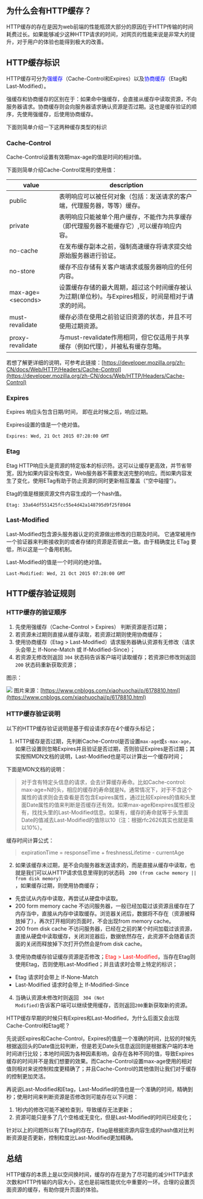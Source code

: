 ## 为什么会有HTTP缓存？

HTTP缓存的存在是因为web前端的性能瓶颈大部分的原因在于HTTP传输的时间耗费过长。如果能够减少这种HTTP请求的时间，对网页的性能来说是非常大的提升，对于用户的体验也能得到极大的改善。

## HTTP缓存标识

HTTP缓存可分为<font color=blue>强缓存</font>（Cache-Control和Expires）以及<font color=blue>协商缓存</font>（Etag和Last-Modified）。

强缓存和协商缓存的区别在于：如果命中强缓存，会直接从缓存中读取资源，不向服务器请求。协商缓存则会向服务器请求确认资源是否过期。这也是缓存验证的顺序，先使用强缓存，后使用协商缓存。

下面则简单介绍一下这两种缓存类型的标识

### Cache-Control

Cache-Control设置有效期max-age的值是时间的相对值。

下面则简单介绍Cache-Control常用的使用值：

value | description
---|---
public | 表明响应可以被任何对象（包括：发送请求的客户端，代理服务器，等等）缓存。
private | 表明响应只能被单个用户缓存，不能作为共享缓存（即代理服务器不能缓存它）,可以缓存响应内容。
no-cache | 在发布缓存副本之前，强制高速缓存将请求提交给原始服务器进行验证。
no-store | 缓存不应存储有关客户端请求或服务器响应的任何内容。
max-age=\<seconds\> | 设置缓存存储的最大周期，超过这个时间缓存被认为过期(单位秒)。与Expires相反，时间是相对于请求的时间。
must-revalidate | 缓存必须在使用之前验证旧资源的状态，并且不可使用过期资源。
proxy-revalidate | 与must-revalidate作用相同，但它仅适用于共享缓存（例如代理），并被私有缓存忽略。

若想了解更详细的说明，可参考此链接：[https://developer.mozilla.org/zh-CN/docs/Web/HTTP/Headers/Cache-Control](https://developer.mozilla.org/zh-CN/docs/Web/HTTP/Headers/Cache-Control)

### Expires

Expires 响应头包含日期/时间， 即在此时候之后，响应过期。

Expires设置的值是一个绝对值。

```
Expires: Wed, 21 Oct 2015 07:28:00 GMT
```

### Etag

Etag HTTP响应头是资源的特定版本的标识符。这可以让缓存更高效，并节省带宽，因为如果内容没有改变，Web服务器不需要发送完整的响应。而如果内容发生了变化，使用ETag有助于防止资源的同时更新相互覆盖（“空中碰撞”）。

Etag的值是根据资源文件内容生成的一个hash值。

```
Etag: 33a64df551425fcc55e4d42a148795d9f25f89d4
```

### Last-Modified

Last-Modified包含源头服务器认定的资源做出修改的日期及时间。 它通常被用作一个验证器来判断接收到的或者存储的资源是否彼此一致。由于精确度比  ETag 要低，所以这是一个备用机制。

Last-Modified的值是一个时间的绝对值。

```
Last-Modified: Wed, 21 Oct 2015 07:28:00 GMT
```

## HTTP缓存验证规则

### HTTP缓存的验证顺序

1. 先使用强缓存（Cache-Control > Expires） 判断资源是否过期；
2. 若资源未过期则直接从缓存读取，若资源过期则使用协商缓存；
3. 使用协商缓存（Etag > Last-Modified）请求服务器确认资源有无修改（请求头会带上 If-None-Match 或 If-Modified-Since）；
4. 若资源无修改则返回 <code>304</code> 状态码告诉客户端可读取缓存；若资源已修改则返回 <code>200</code> 状态码重新获取资源；

图示：

![](https://user-gold-cdn.xitu.io/2019/5/18/16ac9fe6feb72d69?w=1398&h=1298&f=png&s=344446)
图片来源：[https://www.cnblogs.com/xiaohuochai/p/6178810.html](https://www.cnblogs.com/xiaohuochai/p/6178810.html)

### HTTP缓存验证说明

以下的HTTP缓存验证说明是基于假设请求存在4个缓存头标记；

1. HTTP缓存是否过期，先判断Cache-Control是否设置<code>max-age</code>或<code>s-max-age</code>，如果已设置则忽略Expires并且验证是否过期，否则验证Expires是否过期；其实按照MDN文档的说明，Last-Modified也是可以计算出一个缓存时间；

下面是MDN文档的说明：

> 对于含有特定头信息的请求，会去计算缓存寿命。比如Cache-control: max-age=N的头，相应的缓存的寿命就是N。通常情况下，对于不含这个属性的请求则会去查看是否包含Expires属性，通过比较Expires的值和头里面Date属性的值来判断是否缓存还有效。如果max-age和expires属性都没有，找找头里的Last-Modified信息。如果有，缓存的寿命就等于头里面Date的值减去Last-Modified的值除以10（注：根据rfc2626其实也就是乘以10%）。

缓存时间计算公式：

> expirationTime = responseTime + freshnessLifetime - currentAge

2. 如果该缓存未过期，是不会向服务器发送请求的，而是直接从缓存中读取，也就是我们可以从HTTP请求信息里得到的状态码 <code> 200 (from cache memory || from disk memory) </code>，如果缓存过期，则使用协商缓存；
- 先尝试从内存中读取，再尝试从硬盘中读取。
- 200 form memory cache 不访问服务器，一般已经加载过该资源且缓存在了内存当中，直接从内存中读取缓存。浏览器关闭后，数据将不存在（资源被释放掉了），再次打开相同的页面时，不会出现from memory cache。
- 200 from disk cache 不访问服务器，已经在之前的某个时间加载过该资源，直接从硬盘中读取缓存，关闭浏览器后，数据依然存在，此资源不会随着该页面的关闭而释放掉下次打开仍然会是from disk cache。

3. 使用协商缓存验证缓存资源是否修改；<font color=red>Etag > Last-Modified</font>，当存在Etag则使用Etag，否则使用Last-Modified；并且请求时会带上特定的标识；
- Etag 请求时会带上 If-None-Match
- Last-Modified 请求时会带上 If-Modified-Since
4. 当确认资源未修改时则返回 <code> 304 (Not Modified)</code>告诉客户端可以继续使用缓存，否则返回<code>200</code>重新获取新的资源。

HTTP缓存早期的时候只有Expires和Last-Modified，为什么后面又会出现Cache-Control和Etag呢？

先说说Expires和Cache-Control，Expires的值是一个准确的时间，比较的时候先根据返回头的Date值比较判断，但是若无Date头信息返回则是根据客户端的本地时间进行比较；本地时间因为各种因素影响，会存在各种不同的值，导致Expires缓存的时间并不是我们想要的效果。而Cache-Control设置max-age使用的相对值则相对来说控制粒度更精确了；并且Cache-Control的其他值则让我们对于缓存的控制更加灵活。

再说说Last-Modified和Etag，Last-Modified的值也是一个准确的时间，精确到秒；使用时间来判断资源是否修改则可能存在以下问题：
1. 1秒内的修改可能不被检查到，导致缓存无法更新；
2. 资源可能只是多了几个空格或无变化，但是Last-Modified的时间已经变化；

针对以上的问题所以有了Etag的存在，Etag是根据资源内容生成的hash值对比判断资源是否更新，控制粒度比Last-Modified更加精确。

## 总结

HTTP缓存的本质上是以空间换时间，缓存的存在是为了尽可能的减少HTTP请求次数和HTTP传输的内容大小，这也是前端性能优化中重要的一环。合理的设置页面资源的缓存，有助你提升页面的体验。
